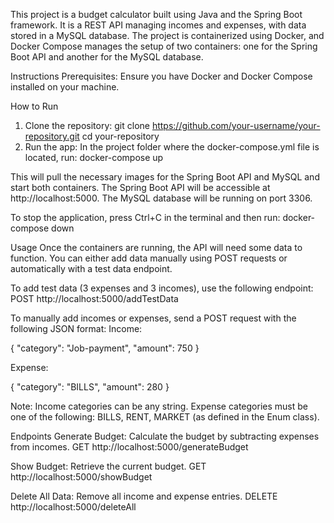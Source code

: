 This project is a budget calculator built using Java and the Spring Boot framework.
It is a REST API managing incomes and expenses, with data stored in a MySQL database.
The project is containerized using Docker, and Docker Compose manages the setup of two containers: one for the Spring Boot API and another for the MySQL database.

Instructions
Prerequisites: Ensure you have Docker and Docker Compose installed on your machine.

How to Run
1) Clone the repository:
git clone https://github.com/your-username/your-repository.git
cd your-repository
2) Run the app: In the project folder where the docker-compose.yml file is located, run:
docker-compose up

This will pull the necessary images for the Spring Boot API and MySQL and start both containers.
The Spring Boot API will be accessible at http://localhost:5000.
The MySQL database will be running on port 3306.

To stop the application, press Ctrl+C in the terminal and then run:
docker-compose down

Usage
Once the containers are running, the API will need some data to function. You can either add data manually using POST requests or automatically with a test data endpoint.

To add test data (3 expenses and 3 incomes), use the following endpoint:
POST http://localhost:5000/addTestData

To manually add incomes or expenses, send a POST request with the following JSON format:
Income:

{
  "category": "Job-payment",
  "amount": 750
}

Expense:

{
  "category": "BILLS",
  "amount": 280
}

Note:
Income categories can be any string.
Expense categories must be one of the following: BILLS, RENT, MARKET (as defined in the Enum class).

Endpoints
Generate Budget: Calculate the budget by subtracting expenses from incomes.
GET http://localhost:5000/generateBudget

Show Budget: Retrieve the current budget.
GET http://localhost:5000/showBudget

Delete All Data: Remove all income and expense entries.
DELETE http://localhost:5000/deleteAll
